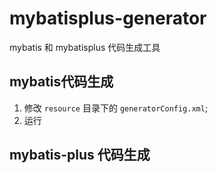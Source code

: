 # mybatisplus-generator
mybatis 和 mybatisplus 代码生成工具


## mybatis代码生成
 1. 修改 `resource` 目录下的 `generatorConfig.xml`;
 2. 运行
## mybatis-plus 代码生成

